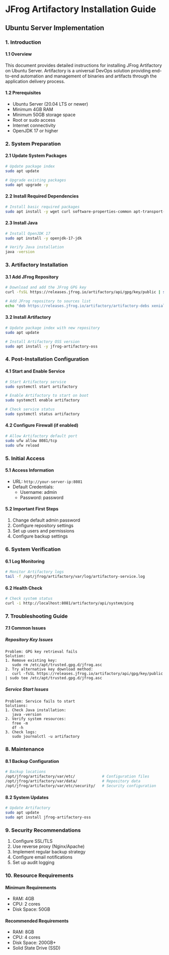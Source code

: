 # JFrog Artifactory Installation Guide
## Ubuntu Server Implementation

### 1. Introduction

#### 1.1 Overview
This document provides detailed instructions for installing JFrog Artifactory on Ubuntu Server. Artifactory is a universal DevOps solution providing end-to-end automation and management of binaries and artifacts through the application delivery process.

#### 1.2 Prerequisites
- Ubuntu Server (20.04 LTS or newer)
- Minimum 4GB RAM
- Minimum 50GB storage space
- Root or sudo access
- Internet connectivity
- OpenJDK 17 or higher

### 2. System Preparation

#### 2.1 Update System Packages
```bash
# Update package index
sudo apt update

# Upgrade existing packages
sudo apt upgrade -y
```

#### 2.2 Install Required Dependencies
```bash
# Install basic required packages
sudo apt install -y wget curl software-properties-common apt-transport-https
```

#### 2.3 Install Java
```bash
# Install OpenJDK 17
sudo apt install -y openjdk-17-jdk

# Verify Java installation
java -version
```

### 3. Artifactory Installation

#### 3.1 Add JFrog Repository
```bash
# Download and add the JFrog GPG key
curl -fsSL https://releases.jfrog.io/artifactory/api/gpg/key/public | sudo tee /etc/apt/trusted.gpg.d/jfrog.asc

# Add JFrog repository to sources list
echo "deb https://releases.jfrog.io/artifactory/artifactory-debs xenial main" | sudo tee /etc/apt/sources.list.d/jfrog.list
```

#### 3.2 Install Artifactory
```bash
# Update package index with new repository
sudo apt update

# Install Artifactory OSS version
sudo apt install -y jfrog-artifactory-oss
```

### 4. Post-Installation Configuration

#### 4.1 Start and Enable Service
```bash
# Start Artifactory service
sudo systemctl start artifactory

# Enable Artifactory to start on boot
sudo systemctl enable artifactory

# Check service status
sudo systemctl status artifactory
```

#### 4.2 Configure Firewall (if enabled)
```bash
# Allow Artifactory default port
sudo ufw allow 8081/tcp
sudo ufw reload
```

### 5. Initial Access

#### 5.1 Access Information
- URL: `http://your-server-ip:8081`
- Default Credentials:
  - Username: admin
  - Password: password

#### 5.2 Important First Steps
1. Change default admin password
2. Configure repository settings
3. Set up users and permissions
4. Configure backup settings

### 6. System Verification

#### 6.1 Log Monitoring
```bash
# Monitor Artifactory logs
tail -f /opt/jfrog/artifactory/var/log/artifactory-service.log
```

#### 6.2 Health Check
```bash
# Check system status
curl -i http://localhost:8081/artifactory/api/system/ping
```

### 7. Troubleshooting Guide

#### 7.1 Common Issues

##### Repository Key Issues
```plaintext
Problem: GPG key retrieval fails
Solution: 
1. Remove existing key:
   sudo rm /etc/apt/trusted.gpg.d/jfrog.asc
2. Try alternative key download method:
   curl -fsSL https://releases.jfrog.io/artifactory/api/gpg/key/public | sudo tee /etc/apt/trusted.gpg.d/jfrog.asc
```

##### Service Start Issues
```plaintext
Problem: Service fails to start
Solutions:
1. Check Java installation:
   java -version
2. Verify system resources:
   free -m
   df -h
3. Check logs:
   sudo journalctl -u artifactory
```

### 8. Maintenance

#### 8.1 Backup Configuration
```bash
# Backup locations
/opt/jfrog/artifactory/var/etc/            # Configuration files
/opt/jfrog/artifactory/var/data/           # Repository data
/opt/jfrog/artifactory/var/etc/security/   # Security configuration
```

#### 8.2 System Updates
```bash
# Update Artifactory
sudo apt update
sudo apt install jfrog-artifactory-oss
```

### 9. Security Recommendations

1. Configure SSL/TLS
2. Use reverse proxy (Nginx/Apache)
3. Implement regular backup strategy
4. Configure email notifications
5. Set up audit logging

### 10. Resource Requirements

#### Minimum Requirements
- RAM: 4GB
- CPU: 2 cores
- Disk Space: 50GB

#### Recommended Requirements
- RAM: 8GB
- CPU: 4 cores
- Disk Space: 200GB+
- Solid State Drive (SSD)

